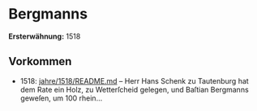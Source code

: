 # Bergmanns

**Ersterwähnung:** 1518

## Vorkommen
- 1518: [jahre/1518/README.md](../jahre/1518/README.md) – Herr Hans Schenk zu Tautenburg hat dem Rate ein
Holz, zu Wetterſcheid gelegen, und Baſtian Bergmanns
geweſen, um 100 rhein...
